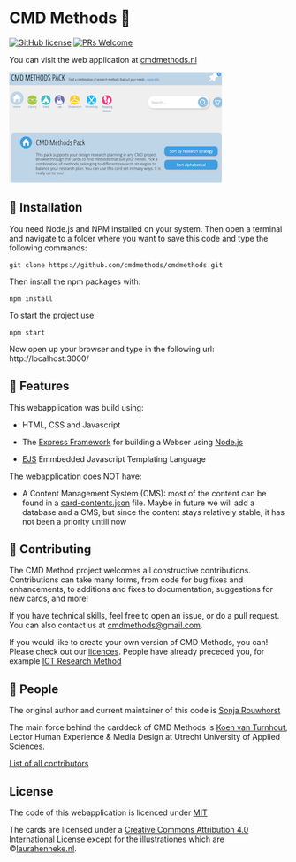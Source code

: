 # CMD Methods :wave:

[![GitHub license](https://img.shields.io/badge/license-MIT-blue.svg)](https://github.com/cmdmethods/cmdmethods/blob/main/LICENSE) [![PRs Welcome](https://img.shields.io/badge/PRs-welcome-brightgreen.svg)](https://github.com/cmdmethods/cmdmethods/pulls)

You can visit the web application at [cmdmethods.nl](https://cmdmethods.nl)

![Screenshot cmdmethods.nl](https://github.com/cmdmethods/cmdmethods/blob/14-goede-readme-maken/assets/screenshot-cmd-methods.png?raw=true)

## :rocket: Installation

You need Node.js and NPM installed on your system. Then open a terminal and navigate to a folder where you want to save this code and type the following commands:

```
git clone https://github.com/cmdmethods/cmdmethods.git
```

Then install the npm packages with:

```
npm install
```

To start the project use:

```
npm start
```

Now open up your browser and type in the following url: http://localhost:3000/

## :cherry_blossom: Features

This webapplication was build using:

- HTML, CSS and Javascript

- The [Express Framework](https://expressjs.com/) for building a Webser using [Node.js](https://nodejs.org/)

- [EJS](https://ejs.co/) Emmbedded Javascript Templating Language

The webapplication does NOT have:

- A Content Management System (CMS): most of the content can be found in a [card-contents.json](card-contents.json) file. Maybe in future we will add a database and a CMS, but since the content stays relatively stable, it has not been a priority untill now

## :love_you_gesture: Contributing

The CMD Method project welcomes all constructive contributions. Contributions can take many forms, from code for bug fixes and enhancements, to additions and fixes to documentation, suggestions for new cards, and more!

If you have technical skills, feel free to open an issue, or do a pull request. You can also contact us at [cmdmethods@gmail.com](mailto:cmdmethods@gmail.com).

If you would like to create your own version of CMD Methods, you can! Please check out our [licences](#Licence). People have already preceded you, for example [ICT Research Method](https://ictresearchmethods.nl/Main_Page)

## :hamster: People

The original author and current maintainer of this code is [Sonja Rouwhorst](https://github.com/rouws)

The main force behind the carddeck of CMD Methods is [Koen van Turnhout](https://www.linkedin.com/in/koenvanturnhout/), Lector Human Experience & Media Design at Utrecht University of Applied Sciences.

[List of all contributors](https://cmdmethods.nl/about#about-us)

## License

The code of this webapplication is licenced under [MIT](LICENSE)

The cards are licensed under a [Creative Commons Attribution 4.0 International License](https://creativecommons.org/licenses/by/4.0/) except for the illustrationes which are ©[laurahenneke.nl](https://laurahenneke.nl/).
